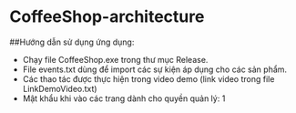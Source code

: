 # CoffeeShop-architecture

##Hướng dẫn sử dụng ứng dụng:
- Chạy file CoffeeShop.exe trong thư mục Release.
- File events.txt dùng để import các sự kiện áp dụng cho các sản phẩm.
- Các thao tác được thực hiện trong video demo (link video trong file LinkDemoVideo.txt)
- Mật khẩu khi vào các trang dành cho quyền quản lý: 1
